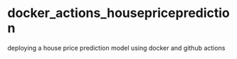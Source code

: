 # docker_actions_housepriceprediction
deploying a house price prediction model using docker and github actions

